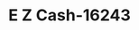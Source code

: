 ---
f_zip-code: 90712
f_state-code: CA
title: E Z Cash-16243
f_phone: 562-984-5556
f_city-only: Lakewood
f_address: 4828 Paramount Blvd Lakewood
f_location-unique-id: '16243'
slug: e-z-cash-16243
updated-on: '2024-05-30T13:46:58.046Z'
created-on: '2024-05-30T13:36:59.803Z'
published-on: '2024-05-30T13:54:32.469Z'
f_city-state: cms/city/lakewood-ca.md
f_company: cms/company/e-z-cash.md
f_state: cms/state/california.md
layout: '[payday-loan].html'
tags: payday-loan
---